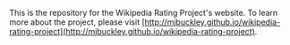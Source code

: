 This is the repository for the Wikipedia Rating Project's website.  To learn more about the project, please visit [http://mjbuckley.github.io/wikipedia-rating-project](http://mjbuckley.github.io/wikipedia-rating-project).